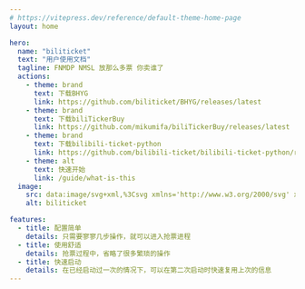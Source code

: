 ```yaml
---
# https://vitepress.dev/reference/default-theme-home-page
layout: home

hero:
  name: "biliticket"
  text: "用户使用文档"
  tagline: FNMDP NMSL 放那么多票 你卖谁了
  actions:
    - theme: brand
      text: 下载BHYG
      link: https://github.com/biliticket/BHYG/releases/latest
    - theme: brand
      text: 下载biliTickerBuy
      link: https://github.com/mikumifa/biliTickerBuy/releases/latest
    - theme: brand
      text: 下载bilibili-ticket-python
      link: https://github.com/bilibili-ticket/bilibili-ticket-python/releases/latest
    - theme: alt
      text: 快速开始
      link: /guide/what-is-this
  image:
    src: data:image/svg+xml,%3Csvg xmlns='http://www.w3.org/2000/svg' xmlns:xlink='http://www.w3.org/1999/xlink' width='500' height='500' viewBox='0 0 500 500'%3E%3Cdefs%3E%3CclipPath id='clip-biliticket'%3E%3Crect width='500' height='500'/%3E%3C/clipPath%3E%3C/defs%3E%3Cg id='biliticket' clip-path='url(%23clip-biliticket)'%3E%3Cpath id='1' d='M-4.21-390.422,39.528-629.743H71.869c6.217-17.26,11.81-31.608,17.1-43.862a276.89,276.89,0,0,1,15.5-31.33c5.036-8.486,9.749-14.635,14.409-18.8a28.054,28.054,0,0,1,6.949-4.7A16.551,16.551,0,0,1,132.687-730a16.381,16.381,0,0,1,6.836,1.567,27.434,27.434,0,0,1,6.873,4.7c4.593,4.163,9.207,10.312,14.105,18.8a271.678,271.678,0,0,1,15,31.33c5.089,12.258,10.45,26.605,16.388,43.862h36.653L273.2-390.422ZM133.675-710.236c-4.426,0-9.447,4.156-14.924,12.352-4.381,6.557-9.062,15.7-13.913,27.175-8.257,19.533-14.224,39.33-14.284,39.528h83.367c-.049-.186-5.295-19.982-12.847-39.528-4.434-11.475-8.782-20.618-12.925-27.175C142.971-706.08,138.1-710.236,133.675-710.236Z' transform='translate(115.504 810.211)' fill='%23ff2764'/%3E%3Cpath id='2' d='M115.441,106.8l18.873,18.878h18.459L171.651,106.8a5.824,5.824,0,1,1,8.237,8.237l-10.647,10.635h12.143a20.374,20.374,0,0,1,20.375,20.375v46.57a20.374,20.374,0,0,1-20.374,20.374H105.708A20.374,20.374,0,0,1,85.333,192.62v-46.57a20.374,20.374,0,0,1,20.375-20.374h12.137L107.2,115.029a5.824,5.824,0,1,1,8.237-8.237Zm65.943,30.521H105.708a8.732,8.732,0,0,0-8.691,7.893l-.041.839v46.57a8.732,8.732,0,0,0,7.893,8.691l.839.041h75.676a8.732,8.732,0,0,0,8.691-7.893l.041-.839v-46.57a8.732,8.732,0,0,0-8.732-8.732Zm-61.123,17.464a5.821,5.821,0,0,1,5.821,5.821v11.643a5.821,5.821,0,1,1-11.643,0V160.6a5.821,5.821,0,0,1,5.821-5.821Zm46.57,0a5.821,5.821,0,0,1,5.821,5.821v11.643a5.821,5.821,0,1,1-11.643,0V160.6a5.821,5.821,0,0,1,5.821-5.821Z' transform='translate(106.454 144.914)' fill='%23fff'/%3E%3Cpath id='3' d='M228.108,29.232h-4.872v-6.09c0-3.5,1.484-5.268,5.055-7.689l.276-.188c2.52-1.71,3.195-2.538,3.195-4.3a6.09,6.09,0,0,0-12.18,0H214.71a10.962,10.962,0,0,1,21.924,0c0,3.843-1.6,5.8-5.331,8.334l-.278.189c-2.339,1.587-2.917,2.274-2.917,3.658Zm-2.436,8.526a3.045,3.045,0,1,1,3.045-3.045A3.045,3.045,0,0,1,225.672,37.758Z' transform='translate(135.617 100.686) rotate(31)' fill='%23fff'/%3E%3C/g%3E%3C/svg%3E
    alt: biliticket

features:
  - title: 配置简单
    details: 只需要寥寥几步操作，就可以进入抢票进程
  - title: 使用舒适
    details: 抢票过程中，省略了很多繁琐的操作
  - title: 快速启动
    details: 在已经启动过一次的情况下，可以在第二次启动时快速复用上次的信息
---
```


